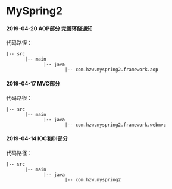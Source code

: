 # MySpring2

#### 2019-04-20 AOP部分 完善环绕通知<br/>
代码路径：            

    |-- src
           |-- main
                  |-- java
                          |-- com.hzw.myspring2.framework.aop  

#### 2019-04-17 MVC部分<br/>
代码路径：            

    |-- src
           |-- main
                  |-- java
                          |-- com.hzw.myspring2.framework.webmvc   

#### 2019-04-14 IOC和DI部分<br/>
代码路径：            

    |-- src
           |-- main
                  |-- java
                          |-- com.hzw.myspring2    

